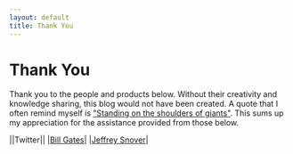 ```yaml
---
layout: default
title: Thank You
---
```

# Thank You

Thank you to the people and products below. Without their creativity and knowledge sharing, this blog would not have been created. A quote that I often remind myself is ["Standing on the shoulders of giants"](https://en.wikipedia.org/wiki/Standing_on_the_shoulders_of_giants). This sums up my appreciation for the assistance provided from those below.


||Twitter||
|[Bill Gates](https://twitter.com/BillGates)|
|[Jeffrey Snover](https://twitter.com/jsnover)|
